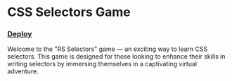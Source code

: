 # CSS Selectors Game

### [Deploy](https://eugenebalts.github.io/css-selectors/rs-selectors/dist/) ###

Welcome to the "RS Selectors" game — an exciting way to learn CSS selectors. This game is designed for those looking to enhance their skills in writing selectors by immersing themselves in a captivating virtual adventure.
